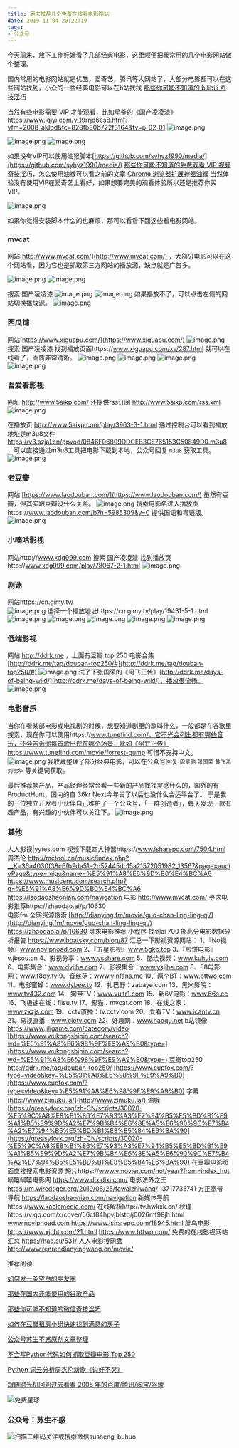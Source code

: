 ```yaml
---
title: 周末推荐几个免费在线看电影网站
date: 2019-11-04 20:22:19
tags:
- 公众号
---
```

今天周末，放下工作好好看了几部经典电影，这里顺便把我常用的几个电影网站做个整理。

国内常用的电影网站就是优酷，爱奇艺，腾讯等大网站了，大部分电影都可以在这些网站找到，小众的一些经典电影可以在b站找找 [那些你可能不知道的 bilibili 奇技淫巧](https://mp.weixin.qq.com/s/HpuInXUCjSYT7HLqhoRcCA) 


当然有些电影需要 VIP 才能观看，比如星爷的《国产凌凌漆》https://www.iqiyi.com/v_19rrjd6es8.html?vfm=2008_aldbd&fc=828fb30b722f3164&fv=p_02_01
![image.png](https://upload-images.jianshu.io/upload_images/17817191-216dea1b86fa06ec.png?imageMogr2/auto-orient/strip%7CimageView2/2/w/1240)

 
![image.png](https://upload-images.jianshu.io/upload_images/17817191-87bcc62a6d79df07.png?imageMogr2/auto-orient/strip%7CimageView2/2/w/1240)
![image.png](https://upload-images.jianshu.io/upload_images/17817191-da69ce9b83ca83f4.png?imageMogr2/auto-orient/strip%7CimageView2/2/w/1240)


如果没有VIP可以使用油猴脚本[https://github.com/syhyz1990/media/](https://github.com/syhyz1990/media/)   [那些你可能不知道的免费观看 VIP 视频奇技淫巧](https://mp.weixin.qq.com/s/R3x-xZwqLIVwPjlgikDQ9A)，怎么使用油猴可以看之前的文章  [Chrome 浏览器扩展神器油猴](https://mp.weixin.qq.com/s/adJFh_9LH0N-vvvYaiQqXg) 当然体验没有使用VIP在爱奇艺上看好，如果想要完美的观看体验所以还是推荐你买VIP。

![image.png](https://upload-images.jianshu.io/upload_images/17817191-aa62f00284768dd9.png?imageMogr2/auto-orient/strip%7CimageView2/2/w/1240)

如果你觉得安装脚本什么的也麻烦，那可以看看下面这些看电影网站。


### mvcat
网站[http://www.mvcat.com/](http://www.mvcat.com/) ，大部分电影可以在这个网站看，因为它也是抓取第三方网站的播放源，缺点就是广告多。

![image.png](https://upload-images.jianshu.io/upload_images/17817191-c7cd5439893a01c8.png?imageMogr2/auto-orient/strip%7CimageView2/2/w/1240)
![image.png](https://upload-images.jianshu.io/upload_images/17817191-400f5ae0bb879b71.png?imageMogr2/auto-orient/strip%7CimageView2/2/w/1240)


搜索 国产凌凌漆
![image.png](https://upload-images.jianshu.io/upload_images/17817191-4fc34671739dfb88.png?imageMogr2/auto-orient/strip%7CimageView2/2/w/1240)
![image.png](https://upload-images.jianshu.io/upload_images/17817191-0b3154ac6094bd40.png?imageMogr2/auto-orient/strip%7CimageView2/2/w/1240)
如果播放不了，可以点击左侧的网站切换播放源。
![image.png](https://upload-images.jianshu.io/upload_images/17817191-e9386de6338790ba.png?imageMogr2/auto-orient/strip%7CimageView2/2/w/1240)
### 西瓜铺
网站[https://www.xiguapu.com/](https://www.xiguapu.com/)
![image.png](https://upload-images.jianshu.io/upload_images/17817191-f2facdaa111e7ced.png?imageMogr2/auto-orient/strip%7CimageView2/2/w/1240)
搜索 国产凌凌漆 找到播放页面https://www.xiguapu.com/xv/287.html 就可以在线看了，画质非常清晰。
![image.png](https://upload-images.jianshu.io/upload_images/17817191-d73a1d15dc12faea.png?imageMogr2/auto-orient/strip%7CimageView2/2/w/1240)
![image.png](https://upload-images.jianshu.io/upload_images/17817191-d6688110b659d052.png?imageMogr2/auto-orient/strip%7CimageView2/2/w/1240)
![image.png](https://upload-images.jianshu.io/upload_images/17817191-faaa1b65453c38c3.png?imageMogr2/auto-orient/strip%7CimageView2/2/w/1240)
![image.png](https://upload-images.jianshu.io/upload_images/17817191-400f5ae0bb879b71.png?imageMogr2/auto-orient/strip%7CimageView2/2/w/1240)
### 吾爱看影视
网址 http://www.5aikp.com/  还提供rss订阅 http://www.5aikp.com/rss.xml  
![image.png](https://upload-images.jianshu.io/upload_images/17817191-3e3bd54761a1f0ba.png?imageMogr2/auto-orient/strip%7CimageView2/2/w/1240)

在播放页 http://www.5aikp.com/play/3963-3-1.html 通过控制台可以看到播放地址是m3u8文件 https://v3.szjal.cn/ppvod/0846F06809DDCEB3CE765153C50849D0.m3u8 ，可以直接通过m3u8工具把电影下载到本地，公众号回复 `m3u8` 获取工具。  
![image.png](https://upload-images.jianshu.io/upload_images/17817191-1747755b4f499e68.png?imageMogr2/auto-orient/strip%7CimageView2/2/w/1240)

### 老豆瓣
网站 [https://www.laodouban.com/](https://www.laodouban.com/) 虽然有豆瓣，但其实跟豆瓣没什么关系。
![image.png](https://upload-images.jianshu.io/upload_images/17817191-f9e813f0595c2910.png?imageMogr2/auto-orient/strip%7CimageView2/2/w/1240)
搜索电影名进入播放页https://www.laodouban.com/b?h=5985309&y=0 提供国语和粤语版。
![image.png](https://upload-images.jianshu.io/upload_images/17817191-7683beeabca757b5.png?imageMogr2/auto-orient/strip%7CimageView2/2/w/1240)
### 小嘀咕影视
网站http://www.xdg999.com  搜索 国产凌凌漆 找到播放页http://www.xdg999.com/play/78067-2-1.html
![image.png](https://upload-images.jianshu.io/upload_images/17817191-0648b151e364f4ac.png?imageMogr2/auto-orient/strip%7CimageView2/2/w/1240)
### 剧迷
网站https://cn.gimy.tv/   
![image.png](https://upload-images.jianshu.io/upload_images/17817191-41245f098208c25f.png?imageMogr2/auto-orient/strip%7CimageView2/2/w/1240)
选择一个播放地址https://cn.gimy.tv/play/19431-5-1.html
![image.png](https://upload-images.jianshu.io/upload_images/17817191-9fdc5919a4f7cde5.png?imageMogr2/auto-orient/strip%7CimageView2/2/w/1240)
![image.png](https://upload-images.jianshu.io/upload_images/17817191-ff0888d48df7c3ca.png?imageMogr2/auto-orient/strip%7CimageView2/2/w/1240)
![image.png](https://upload-images.jianshu.io/upload_images/17817191-653e98218bbe19e0.png?imageMogr2/auto-orient/strip%7CimageView2/2/w/1240)
![image.png](https://upload-images.jianshu.io/upload_images/17817191-4417417fb8ee499c.png?imageMogr2/auto-orient/strip%7CimageView2/2/w/1240)
![image.png](https://upload-images.jianshu.io/upload_images/17817191-1e39c81ca258c541.png?imageMogr2/auto-orient/strip%7CimageView2/2/w/1240)



###  低端影视 
网站 http://ddrk.me ，上面有豆瓣 top 250 电影合集[http://ddrk.me/tag/douban-top250/#](http://ddrk.me/tag/douban-top250/#)
![image.png](https://upload-images.jianshu.io/upload_images/17817191-44ef1fe201d6ecc4.png?imageMogr2/auto-orient/strip%7CimageView2/2/w/1240)
试了下张国荣的《阿飞正传》[http://ddrk.me/days-of-being-wild/](http://ddrk.me/days-of-being-wild/)，播放很流畅。
![image.png](https://upload-images.jianshu.io/upload_images/17817191-201cfbfd95def2a8.png?imageMogr2/auto-orient/strip%7CimageView2/2/w/1240)
### 电影音乐
当你在看某部电影或电视剧的时候，想要知道剧里的歌叫什么，一般都是在谷歌里搜索，现在你可以使用https://www.tunefind.com/，它不光会列出都有哪些音乐，还会告诉你每首歌出现在哪个场景，比如《阿甘正传》https://www.tunefind.com/movie/forrest-gump 可惜不支持中文。
![image.png](https://upload-images.jianshu.io/upload_images/17817191-28615a1530f21b2c.png?imageMogr2/auto-orient/strip%7CimageView2/2/w/1240)
我收藏整理了部分经典电影，可以在公众号回复  `周星驰`  `张国荣`  `黄飞鸿` `刘德华`  等关键词获取。

最后推荐款产品，产品经理经常会看一些新的产品找找灵感什么的，国外的有ProductHunt，国内的自 36kr Next今年关了以后也没什么合适平台了。
于是我的一位独立开发者小伙伴自己维护了一个公众号，「一群创造者」，每天发现一款有趣产品，有兴趣的小伙伴可以关注下。
![image.png](https://upload-images.jianshu.io/upload_images/17817191-305ca8f04315eb24.png?imageMogr2/auto-orient/strip%7CimageView2/2/w/1240)




### 其他
人人影视|yytes.com
视频下载四大神器https://www.isharepc.com/7504.html
周杰伦 http://mctool.cn/music/index.php?__K=36a4030f38c6fb9da51e2d52445dc15a21572051982_13567&page=audioPage&type=migu&name=%E5%91%A8%E6%9D%B0%E4%BC%A6
https://www.musicenc.com/search.php?q=%E5%91%A8%E6%9D%B0%E4%BC%A6
https://laodaoshaonian.com/navigation
电影 http://www.mvcat.com/
寻求电影推荐https://zhaodao.ai/p/10630    
电影fm 全网资源搜索 [http://dianying.fm/movie/guo-chan-ling-ling-qi/](http://dianying.fm/movie/guo-chan-ling-ling-qi/)
https://zhaodao.ai/p/10630 寻求电影推荐 小程序 找到ai
700 部高分电影数据分析报告 https://www.boatsky.com/blog/87
汇总一下影视资源网站：
1、『No视频』www.novipnoad.com
2、『五星影视』www.5gkp.top
3、『煎饼电影』v.jbsou.cn
4、影视分享：www.ysshare.com
5、酷绘视频：www.kuhuiv.com
6、电影集合：www.dyjihe.com
7、影视集合：www.ysjihe.com
8、F8电影网：www.f8dy.tv
9、音丝范：www.yinfans.me
10、两个BT：www.bttwo.com
11、电影蜜蜂：www.dybee.tv
12、扎巴野：zabaye.com
13、黑米影院：www.tv432.com
14、狗带TV：www.vultr1.com
15、新6V电影：www.66s.cc
16、飞极速在线：fjisu.tv
17、影猫：mvcat.com
18、在线之家：www.zxzjs.com
19、cctv直播：tv.cctv.com
20、爱看TV：www.icantv.cn
21、易视直播：www.cietv.com
22、好趣网：www.haoqu.net
b站镜像  https://www.jiligame.com/category/video
[https://www.wukongshipin.com/search?wd=%E5%91%A8%E6%98%9F%E9%A9%B0&type=](https://www.wukongshipin.com/search?wd=%E5%91%A8%E6%98%9F%E9%A9%B0&type=)
豆瓣top250 http://ddrk.me/tag/douban-top250/
[https://www.cupfox.com/?type=video&key=%E5%91%A8%E6%98%9F%E9%A9%B0](https://www.cupfox.com/?type=video&key=%E5%91%A8%E6%98%9F%E9%A9%B0)
字幕[http://www.zimuku.la/](http://www.zimuku.la/)
油猴[https://greasyfork.org/zh-CN/scripts/30020-%E5%9C%A8%E8%B1%86%E7%93%A3%E7%94%B5%E5%BD%B1%E9%A1%B5%E9%9D%A2%E7%9B%B4%E6%8E%A5%E6%90%9C%E7%B4%A2%E7%94%B5%E5%BD%B1%E8%B5%84%E6%BA%90](https://greasyfork.org/zh-CN/scripts/30020-%E5%9C%A8%E8%B1%86%E7%93%A3%E7%94%B5%E5%BD%B1%E9%A1%B5%E9%9D%A2%E7%9B%B4%E6%8E%A5%E6%90%9C%E7%B4%A2%E7%94%B5%E5%BD%B1%E8%B5%84%E6%BA%90)
在豆瓣电影页面直接搜索电影资源
短片https://www.vmovier.com/hot/year?from=index_hot
嘀嘻嘀嘻电影网  https://www.dixidixi.com/
电影法外之王 https://m.wiredtiger.org/2019/08/25/fawaizhiwang/
13717735741 方正宽带  
导航 https://laodaoshaonian.com/navigation 
新媒体导航https://www.kaolamedia.com/
在线解析http://tv.hwkxk.cn/  秋瑾https://v.qq.com/x/cover/56ct84hpvjblstq/j0026mf98jh.html
www.novipnoad.com  https://www.isharepc.com/18945.html
 胖鸟电影 https://www.xjcbt.com/21.html  https://www.bttwo.com/
免费的在线影视网站汇总 https://hao.su/531/
人人电影搜网盘 http://www.renrendianyingwang.cn/movie/

推荐阅读:

[如何发一条空白的朋友圈](https://mp.weixin.qq.com/s/Xz1m-mqtCcBF_4hmGCpkUQ)

[那些在国内还能使用的谷歌产品](https://mp.weixin.qq.com/s/NYrs5cluZgjvm85MXmiaKA)

[那些你可能不知道的微信奇技淫巧](https://mp.weixin.qq.com/s/eGDO0Y8el_dsEyriCoAgog)

[如何在豆瓣租房小组快速找到满意的房子](https://mp.weixin.qq.com/s/k5lBwiDzGgSU3fh2v2Rw9A)

[公众号苏生不惑原创文章整理](https://mp.weixin.qq.com/s/iL6WyI-TChtjZMuu5G5W8A)

[不会写Python代码如何抓取豆瓣电影 Top 250](https://mp.weixin.qq.com/s/RWxn4_Qg_Z3bL4wKusndKA)

[Python 词云分析周杰伦新歌《说好不哭》](https://mp.weixin.qq.com/s/whcZis69KnIzEUVMtrjdmA)

[跟随时光机回到过去看看 2005 年的百度/腾讯/淘宝/谷歌](https://mp.weixin.qq.com/s/LKDGKWi62J5Zyzh3rB-IiQ)

![免费星球](https://upload-images.jianshu.io/upload_images/17817191-8ff6e00de5b0726e.png?imageMogr2/auto-orient/strip%7CimageView2/2/w/1240)
 
### 公众号：苏生不惑
 ![扫描二维码关注或搜索微信susheng_buhuo](https://upload-images.jianshu.io/upload_images/17817191-6e0079f95d4c0338.jpg?imageMogr2/auto-orient/strip%7CimageView2/2/w/1240)

